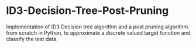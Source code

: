 # ID3-Decision-Tree-Post-Pruning
Implementation of ID3 Decision tree algorithm and a post pruning algorithm. from scratch in Python, to approximate a discrete valued target function and classify the test data.
